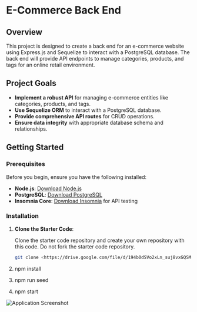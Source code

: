 # E-Commerce Back End

## Overview

This project is designed to create a back end for an e-commerce website using Express.js and Sequelize to interact with a PostgreSQL database. The back end will provide API endpoints to manage categories, products, and tags for an online retail environment.

## Project Goals

- **Implement a robust API** for managing e-commerce entities like categories, products, and tags.
- **Use Sequelize ORM** to interact with a PostgreSQL database.
- **Provide comprehensive API routes** for CRUD operations.
- **Ensure data integrity** with appropriate database schema and relationships.

## Getting Started

### Prerequisites

Before you begin, ensure you have the following installed:

- **Node.js**: [Download Node.js](https://nodejs.org/)
- **PostgreSQL**: [Download PostgreSQL](https://www.postgresql.org/download/)
- **Insomnia Core**: [Download Insomnia](https://insomnia.rest/download/) for API testing

### Installation

1. **Clone the Starter Code**:

   Clone the starter code repository and create your own repository with this code. Do not fork the starter code repository.

   ```bash
   git clone <https://drive.google.com/file/d/194b0dSVo2xLn_suj8vxGQSM0bKVJglX9/view?usp=drive_linkLinks to an external site.>

2. npm install
3. npm run seed
4. npm start

![Application Screenshot](img/screenshot.png)
